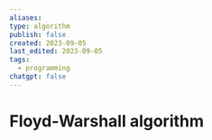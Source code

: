 ```yaml
---
aliases: 
type: algorithm
publish: false
created: 2023-09-05
last_edited: 2023-09-05
tags:
  - programming
chatgpt: false
---
```

# Floyd-Warshall algorithm